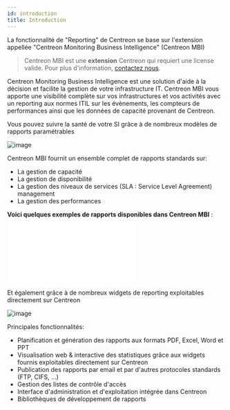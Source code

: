 ```yaml
---
id: introduction
title: Introduction
---
```


La fonctionnalité de "Reporting" de Centreon se base sur l'extension appellée 
"Centreon Monitoring Business Intelligence" (Centreon MBI)

> Centreon MBI est une **extension** Centreon qui requiert une license valide. Pour plus d'information,
> [contactez nous](sales@centreon.com).

Centreon Monitoring Business Intelligence est une solution d'aide à la
décision et facilite la gestion de votre infrastructure IT. Centreon MBI
vous apporte une visibilité complète sur vos infrastructures et vos
activités avec un reporting aux normes ITIL  sur les évènements, les 
compteurs de performances ainsi que les données de capacité provenant de Centreon.

Vous pouvez suivre la santé de votre SI grâce à de nombreux modèles de
rapports paramétrables

![image](_static/first_page.png)

Centreon MBI fournit un ensemble complet de rapports standards sur:

-   La gestion de capacité
-   La gestion de disponibilité
-   La gestion des niveaux de services (SLA : Service Level Agreement)
    management
-   La gestion des performances

**Voici quelques exemples de rapports disponibles dans Centreon MBI** : ![alt-text](assets/reporting/Centreon-MBI-Samples-of-Reports.pdf)

Et également grâce à de nombreux widgets de reporting exploitables
directement sur Centreon

![image](assets/reporting/dashboard.png)

Principales fonctionnalités:

-   Planification et génération des rapports aux formats PDF, Excel,
    Word et PPT
-   Visualisation web & interactive des statistiques grâce aux widgets
    fournis exploitables directement sur Centreon
-   Publication des rapports par email et par d\'autres protocoles
    standards (FTP, CIFS, ...)
-   Gestion des listes de contrôle d'accès
-   Interface d'administration et d'exploitation intégrée dans
    Centreon
-   Bibliothèques de développement de rapports
